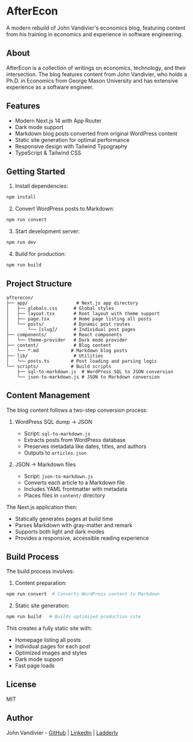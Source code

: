 # AfterEcon

A modern rebuild of John Vandivier's economics blog, featuring content from his training in economics and experience in software engineering.

## About

AfterEcon is a collection of writings on economics, technology, and their intersection. The blog features content from John Vandivier, who holds a Ph.D. in Economics from George Mason University and has extensive experience as a software engineer.

## Features

- Modern Next.js 14 with App Router
- Dark mode support
- Markdown blog posts converted from original WordPress content
- Static site generation for optimal performance
- Responsive design with Tailwind Typography
- TypeScript & Tailwind CSS

## Getting Started

1. Install dependencies:

```bash
npm install
```

2. Convert WordPress posts to Markdown:

```bash
npm run convert
```

3. Start development server:

```bash
npm run dev
```

4. Build for production:

```bash
npm run build
```

## Project Structure

```
afterecon/
├── app/                  # Next.js app directory
│   ├── globals.css      # Global styles
│   ├── layout.tsx       # Root layout with theme support
│   ├── page.tsx         # Home page listing all posts
│   └── posts/           # Dynamic post routes
│       └── [slug]/      # Individual post pages
├── components/          # React components
│   └── theme-provider   # Dark mode provider
├── content/             # Blog content
│   └── *.md            # Markdown blog posts
├── lib/                 # Utilities
│   └── posts.ts        # Post loading and parsing logic
└── scripts/            # Build scripts
    ├── sql-to-markdown.js  # WordPress SQL to JSON conversion
    └── json-to-markdown.js # JSON to Markdown conversion
```

## Content Management

The blog content follows a two-step conversion process:

1. WordPress SQL dump → JSON
   - Script: `sql-to-markdown.js`
   - Extracts posts from WordPress database
   - Preserves metadata like dates, titles, and authors
   - Outputs to `articles.json`

2. JSON → Markdown files
   - Script: `json-to-markdown.js`
   - Converts each article to a Markdown file
   - Includes YAML frontmatter with metadata
   - Places files in `content/` directory

The Next.js application then:

- Statically generates pages at build time
- Parses Markdown with gray-matter and remark
- Supports both light and dark modes
- Provides a responsive, accessible reading experience

## Build Process

The build process involves:

1. Content preparation:

```bash
npm run convert  # Converts WordPress content to Markdown
```

2. Static site generation:

```bash
npm run build   # Builds optimized production site
```

This creates a fully static site with:

- Homepage listing all posts
- Individual pages for each post
- Optimized images and styles
- Dark mode support
- Fast page loads

## License

MIT

## Author

John Vandivier - [GitHub](https://github.com/Vandivier) | [LinkedIn](https://www.linkedin.com/in/john-vandivier) | [Ladderly](https://www.ladderly.io/)
